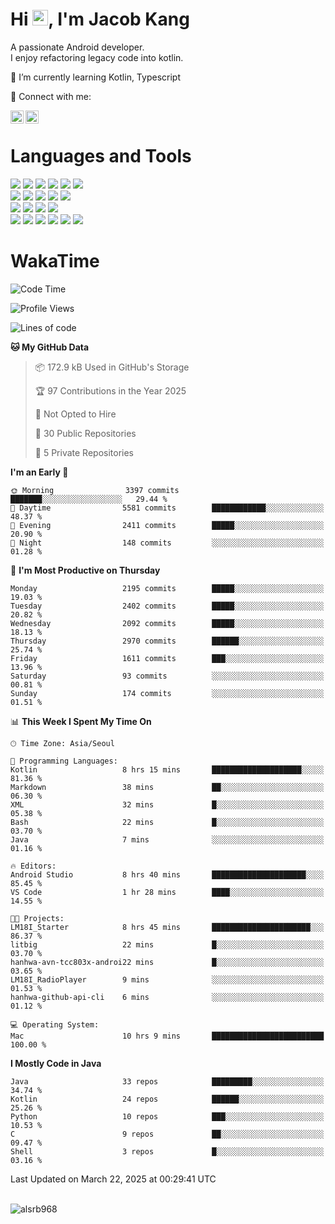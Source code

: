 # Hi <img src="https://media.giphy.com/media/hvRJCLFzcasrR4ia7z/giphy.gif" width="25px">, I'm Jacob Kang
A passionate Android developer.
</br>
I enjoy refactoring legacy code into kotlin.

🌱 I’m currently learning Kotlin, Typescript

🤝 Connect with me:

<a href="https://www.linkedin.com/in/minkyu-kang-b7477b1b2/"><img align="left" src="https://raw.githubusercontent.com/yushi1007/yushi1007/main/images/linkedin.svg" alt="Minkyu Kang | LinkedIn" width="21px"/></a>
<a href="https://www.instagram.com/_jacob_kang/"><img align="left" src="https://raw.githubusercontent.com/yushi1007/yushi1007/main/images/instagram.svg" alt="Jacob Kang | Instagram" width="21px"/></a>

</br>

# Languages and Tools

<div align="left">
<img src="https://img.shields.io/badge/java-007396?logo=java&logoColor=white"/>
<img src="https://img.shields.io/badge/kotlin-7F52FF?logo=kotlin&logoColor=white"/>
<img src="https://img.shields.io/badge/python-3776AB?logo=python&logoColor=white"/>
<img src="https://img.shields.io/badge/bash shell-4EAA25?logo=gnubash&logoColor=white"/>
<img src="https://img.shields.io/badge/c-A8B9CC?logo=c&logoColor=white"/>
<img src="https://img.shields.io/badge/c++-00599C?logo=c%2b%2b&logoColor=white"/>
</div>
<div align="left">
<img src="https://img.shields.io/badge/git-F05032?logo=git&logoColor=white"/>
<img src="https://img.shields.io/badge/github-181717?logo=github&logoColor=white"/>
<img src="https://img.shields.io/badge/mysql-4479A1?logo=mysql&logoColor=white"/>
<img src="https://img.shields.io/badge/sqlite-003B57?logo=sqlite&logoColor=white"/>
<img src="https://img.shields.io/badge/amazon AWS-232F3E?logo=amazonaws&logoColor=white"/>
</div>
<div align="left">
<img src="https://img.shields.io/badge/android-3DDC84?logo=android&logoColor=white"/>
<img src="https://img.shields.io/badge/linux-FCC624?logo=linux&logoColor=white"/>
<img src="https://img.shields.io/badge/flask-000000?logo=flask&logoColor=white"/>
<img src="https://img.shields.io/badge/arduino-00979D?logo=arduino&logoColor=white"/>
</div>
<div align="left">
<img src="https://img.shields.io/badge/slack-4A154B?logo=slack&logoColor=white"/>
<img src="https://img.shields.io/badge/notion-000000?logo=notion&logoColor=white"/>
<img src="https://img.shields.io/badge/jira-0052CC?logo=jira&logoColor=white"/>
<img src="https://img.shields.io/badge/postman-FF6C37?logo=postman&logoColor=white"/>
<img src="https://img.shields.io/badge/intellij-000000?logo=intellijidea&logoColor=white"/>
<img src="https://img.shields.io/badge/pycharm-000000?logo=pycharm&logoColor=white"/>
</div>

# WakaTime

<!--START_SECTION:waka-->
![Code Time](http://img.shields.io/badge/Code%20Time-4%2C684%20hrs%2041%20mins-blue)

![Profile Views](http://img.shields.io/badge/Profile%20Views-0-blue)

![Lines of code](https://img.shields.io/badge/From%20Hello%20World%20I%27ve%20Written-5.2%20million%20lines%20of%20code-blue)

**🐱 My GitHub Data** 

> 📦 172.9 kB Used in GitHub's Storage 
 > 
> 🏆 97 Contributions in the Year 2025
 > 
> 🚫 Not Opted to Hire
 > 
> 📜 30 Public Repositories 
 > 
> 🔑 5 Private Repositories 
 > 
**I'm an Early 🐤** 

```text
🌞 Morning                3397 commits        ███████░░░░░░░░░░░░░░░░░░   29.44 % 
🌆 Daytime                5581 commits        ████████████░░░░░░░░░░░░░   48.37 % 
🌃 Evening                2411 commits        █████░░░░░░░░░░░░░░░░░░░░   20.90 % 
🌙 Night                  148 commits         ░░░░░░░░░░░░░░░░░░░░░░░░░   01.28 % 
```
📅 **I'm Most Productive on Thursday** 

```text
Monday                   2195 commits        █████░░░░░░░░░░░░░░░░░░░░   19.03 % 
Tuesday                  2402 commits        █████░░░░░░░░░░░░░░░░░░░░   20.82 % 
Wednesday                2092 commits        █████░░░░░░░░░░░░░░░░░░░░   18.13 % 
Thursday                 2970 commits        ██████░░░░░░░░░░░░░░░░░░░   25.74 % 
Friday                   1611 commits        ███░░░░░░░░░░░░░░░░░░░░░░   13.96 % 
Saturday                 93 commits          ░░░░░░░░░░░░░░░░░░░░░░░░░   00.81 % 
Sunday                   174 commits         ░░░░░░░░░░░░░░░░░░░░░░░░░   01.51 % 
```


📊 **This Week I Spent My Time On** 

```text
🕑︎ Time Zone: Asia/Seoul

💬 Programming Languages: 
Kotlin                   8 hrs 15 mins       ████████████████████░░░░░   81.36 % 
Markdown                 38 mins             ██░░░░░░░░░░░░░░░░░░░░░░░   06.30 % 
XML                      32 mins             █░░░░░░░░░░░░░░░░░░░░░░░░   05.38 % 
Bash                     22 mins             █░░░░░░░░░░░░░░░░░░░░░░░░   03.70 % 
Java                     7 mins              ░░░░░░░░░░░░░░░░░░░░░░░░░   01.16 % 

🔥 Editors: 
Android Studio           8 hrs 40 mins       █████████████████████░░░░   85.45 % 
VS Code                  1 hr 28 mins        ████░░░░░░░░░░░░░░░░░░░░░   14.55 % 

🐱‍💻 Projects: 
LM18I_Starter            8 hrs 45 mins       ██████████████████████░░░   86.37 % 
litbig                   22 mins             █░░░░░░░░░░░░░░░░░░░░░░░░   03.70 % 
hanhwa-avn-tcc803x-androi22 mins             █░░░░░░░░░░░░░░░░░░░░░░░░   03.65 % 
LM18I_RadioPlayer        9 mins              ░░░░░░░░░░░░░░░░░░░░░░░░░   01.53 % 
hanhwa-github-api-cli    6 mins              ░░░░░░░░░░░░░░░░░░░░░░░░░   01.12 % 

💻 Operating System: 
Mac                      10 hrs 9 mins       █████████████████████████   100.00 % 
```

**I Mostly Code in Java** 

```text
Java                     33 repos            █████████░░░░░░░░░░░░░░░░   34.74 % 
Kotlin                   24 repos            ██████░░░░░░░░░░░░░░░░░░░   25.26 % 
Python                   10 repos            ███░░░░░░░░░░░░░░░░░░░░░░   10.53 % 
C                        9 repos             ██░░░░░░░░░░░░░░░░░░░░░░░   09.47 % 
Shell                    3 repos             █░░░░░░░░░░░░░░░░░░░░░░░░   03.16 % 
```




 Last Updated on March 22, 2025 at 00:29:41 UTC
<!--END_SECTION:waka-->

</br>

<div align="left">
<img align="left" src="https://github-readme-stats.vercel.app/api/top-langs?username=alsrb968&show_icons=true&locale=en&layout=compact&theme=dark" alt="alsrb968" />
</div>
